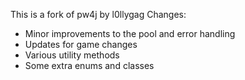 This is a fork of pw4j by l0llygag
Changes:

- Minor improvements to the pool and error handling
- Updates for game changes
- Various utility methods
- Some extra enums and classes